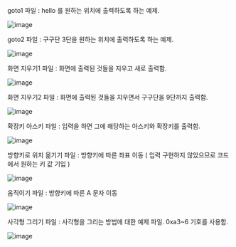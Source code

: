 
goto1 파일 : hello 를 원하는 위치에 출력하도록 하는 예제.

![image](https://github.com/user-attachments/assets/eeeb55a8-ec64-4add-8061-5358c02fdc59)

goto2 파일 : 구구단 3단을 원하는 위치에 출력하도록 하는 예제.

![image](https://github.com/user-attachments/assets/fecf9e9c-e9f2-4c90-b1b1-f3189a7c60a3)

화면 지우기1 파일 : 화면에 출력된 것들을 지우고 새로 출력함.

![image](https://github.com/user-attachments/assets/b9829bea-514a-47c6-a4bb-8a9542e65018)

화면 지우기2 파일 : 화면에 출력된 것들을 지우면서 구구단을 9단까지 출력함.

![image](https://github.com/user-attachments/assets/300d931f-3945-49b6-a30a-2a794d3b3bb6)

확장키 아스키 파일 : 입력을 하면 그에 해당하는 아스키와 확장키를 출력함.

![image](https://github.com/user-attachments/assets/16848633-edb4-41db-ae5a-a08eda139fdb)

방향키로 위치 옮기기 파일 : 방향키에 따른 좌표 이동 ( 입력 구현하지 않았으므로 코드에서 원하는 키 값 기입 )

![image](https://github.com/user-attachments/assets/2ac63d83-851c-4428-b8be-ee769f63d628)

움직이기 파일 : 방향키에 따른 A 문자 이동

![image](https://github.com/user-attachments/assets/592f2e38-b442-4064-8707-e393feac33c1)

사각형 그리기 파일 : 사각형을 그리는 방법에 대한 예제 파일. 0xa3~6 기호를 사용함.

![image](https://github.com/user-attachments/assets/87db13e2-cfe5-4861-9a81-07bc028f8b42)


